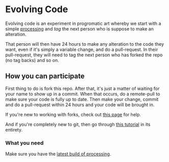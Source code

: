 # Evolving Code
Evolving code is an experiment in progromatic art whereby we start with a simple [processing](http://processing.org) and _tag_ the next person who is suppose to make an alteration.

That person will then have 24 hours to make any alteration to the code they want, even if it's simply a variable change, and do a pull-request. In their pull-request, they will need to tag the next person who has forked the repo (no tag backs) and so on.

## How you can participate
First thing to do is fork this repo. After that, it's just a matter of waiting for your name to show up in a commit. When that occurs, do a remote-pull to make sure your code is fully up to date. Then make your change, commit and do a pull-request within 24 hours and your code will be brought in.

If you're new to working with forks, check out [this page](https://help.github.com/articles/fork-a-repo) for help.

And if you're completely new to git, then go through [this tutorial](http://try.github.io/) in its entirety.

### What you need
Make sure you have the [latest build of processing](http://processing.org/download/).